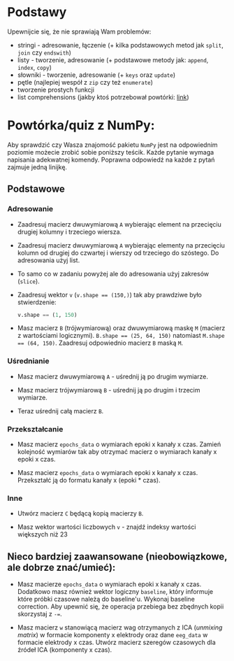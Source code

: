 # Podstawy

Upewnijcie się, że nie sprawiają Wam problemów:
* stringi - adresowanie, łączenie (+ kilka podstawowych metod jak `split`, `join` czy `endswith`)
* listy - tworzenie, adresowanie (+ podstawowe metody jak: `append`, `index`, `copy`)
* słowniki - tworzenie, adresowanie (+ `keys` oraz `update`)
* pętle (najlepiej wespół z `zip` czy też `enumerate`)
* tworzenie prostych funkcji
* list comprehensions (jakby ktoś potrzebował powtórki: [link](http://stackoverflow.com/documentation/python/196/comprehensions))


# Powtórka/quiz z NumPy:

Aby sprawdzić czy Wasza znajomość pakietu `NumPy` jest na odpowiednim poziomie możecie zrobić sobie poniższy teścik.
Każde pytanie wymaga napisania adekwatnej komendy. Poprawna odpowiedź na każde z pytań zajmuje jedną linijkę.

## Podstawowe
### Adresowanie

* Zaadresuj macierz dwuwymiarową `A` wybierając element na przecięciu drugiej kolumny i trzeciego wiersza.

* Zaadresuj macierz dwuwymiarową `A` wybierając elementy na przecięciu kolumn od drugiej do czwartej i wierszy od trzeciego do szóstego. Do adresowania użyj list.

* To samo co w zadaniu powyżej ale do adresowania użyj zakresów (`slice`).

* Zaadresuj wektor `v` (`v.shape == (150,)`) tak aby prawdziwe było stwierdzenie:
  ```python
  v.shape == (1, 150)
  ```

* Masz macierz `B` (trójwymiarową) oraz dwuwymiarową maskę `M` (macierz z wartościami logicznymi). `B.shape == (25, 64, 150)` natomiast `M.shape == (64, 150)`. Zaadresuj odpowiednio macierz `B` maską `M`.


### Uśrednianie
* Masz macierz dwuwymiarową `A` - uśrednij ją po drugim wymiarze.

* Masz macierz trójwymiarową `B` - uśrednij ją po drugim i trzecim wymiarze.

* Teraz uśrednij całą macierz `B`.

### Przekształcanie
* Masz macierz `epochs_data` o wymiarach epoki x kanały x czas. Zamień kolejność wymiarów tak aby otrzymać macierz o wymiarach kanały x epoki x czas.

* Masz macierz `epochs_data` o wymiarach epoki x kanały x czas. Przekształć ją do formatu kanały x (epoki * czas).

### Inne
* Utwórz macierz `C` będącą kopią macierzy `B`.

* Masz wektor wartości liczbowych `v` - znajdź indeksy wartości większych niż 23


## Nieco bardziej zaawansowane (nieobowiązkowe, ale dobrze znać/umieć):

* Masz macierze `epochs_data` o wymiarach epoki x kanały x czas. Dodatkowo masz również wektor logiczny `baseline`, który informuje które próbki czasowe należą do baseline'u. Wykonaj baseline correction. Aby upewnić się, że operacja przebiega bez zbędnych kopii skorzystaj z `-=`.

* Masz macierz `w` stanowiącą macierz wag otrzymanych z ICA (*unmixing matrix*) w formacie komponenty x elektrody oraz dane `eeg_data` w formacie elektrody x czas. Utwórz macierz szeregów czasowych dla źródeł ICA (komponenty x czas).
